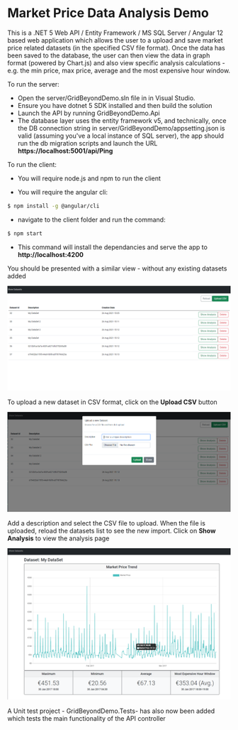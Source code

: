 # Market Price Data Analysis Demo

This is a .NET 5 Web API / Entity Framework / MS SQL Server / Angular 12 based web application which allows the user to a upload and save market price related datasets (in the specified CSV file format). Once the data has been saved to the database, the user can then view the data in graph format (powered by Chart.js) and also view specific analysis calculations - e.g. the min price, max price, average and the most expensive hour window.

To run the server: 
- Open the server/GridBeyondDemo.sln file in in Visual Studio.	
- Ensure you have dotnet 5 SDK installed and then build the solution
- Launch the API by running GridBeyondDemo.Api	
- The database layer uses the entity framework v5, and technically, once the DB connection string in server/GridBeyondDemo/appsetting.json is valid (assuming you've a local instance of SQL server), the app should run the db migration scripts and launch the URL **https://localhost:5001/api/Ping**

To run the client: 

- You will require node.js and npm to run the client
	
- You will require the angular cli:
	
```sh
$ npm install -g @angular/cli
```
	
- navigate to the client folder and run the command: 
	
```sh
$ npm start
```
	
- This command will install the dependancies and serve the app to **http://localhost:4200**

You should be presented with a similar view - without any existing datasets added

![Screenshot](screenshots/datasets.png)

To upload a new dataset in CSV format, click on the **Upload CSV** button

![Screenshot](screenshots/upload.png)

Add a description and select the CSV file to upload. When the file is uploaded, reload the datasets list to see the new import. Click on **Show Analysis** to view the analysis page 

![Screenshot](screenshots/analysis.png)

A Unit test project - GridBeyondDemo.Tests- has also now been added which tests the main functionality of the API controller
